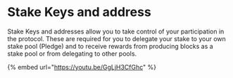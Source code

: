 # Stake Keys and address

Stake Keys and addresses allow you to take control of your participation in the protocol. These are required for you to delegate your stake to your own stake pool \(Pledge\) and to receive rewards from producing blocks as a stake pool or from delegating to other pools. 

{% embed url="https://youtu.be/GgLjH3CfGhc" %}



